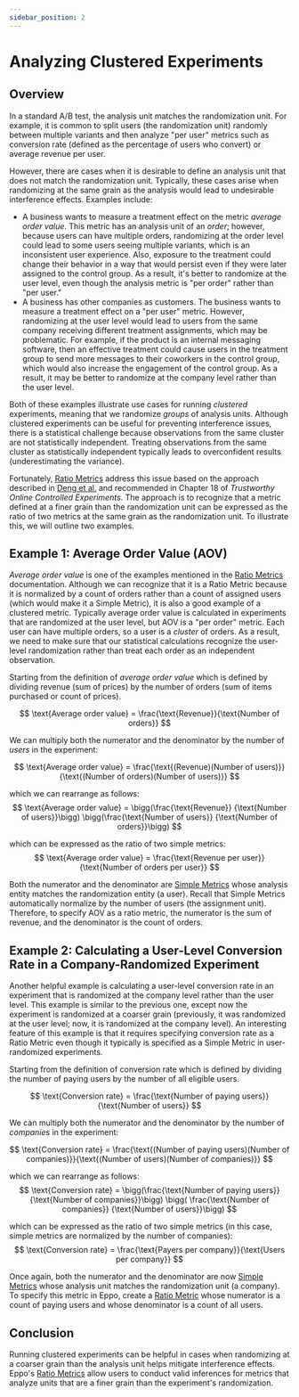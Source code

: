 ```yaml
---
sidebar_position: 2
---
```


# Analyzing Clustered Experiments

## Overview

In a standard A/B test, the analysis unit matches the randomization unit. For example, it is common to split users (the
randomization unit)
randomly between multiple variants and then analyze "per user" metrics such as conversion rate (defined as the
percentage of users who convert)
or average revenue per user.

However, there are cases when it is desirable to define an analysis unit that does not match the randomization unit.
Typically, these cases arise when
randomizing at the same grain as the analysis would lead to undesirable interference effects. Examples include:

- A business wants to measure a treatment effect on the metric _average order value_. This metric has an analysis unit
  of an _order_; however, because users can have multiple orders, randomizing at the order level could lead to some
  users seeing multiple variants, which is an inconsistent user experience. Also, exposure to the treatment could change
  their behavior in a way that would persist even if they were later assigned to the control group. As a result, it's
  better to randomize at the user level, even though the analysis metric is "per order" rather than "per user."
- A business has other companies as customers. The business wants to measure a treatment effect on a "per user" metric.
  However, randomizing at the user level would lead to users from the same company receiving different treatment
  assignments, which may be problematic. For example, if the product is an internal messaging software, then an
  effective treatment could cause users in the treatment group to send more messages to their coworkers in the control
  group, which would also increase the engagement of the control group. As a result, it may be better to randomize at
  the company level rather than the user level.

Both of these examples illustrate use cases for running _clustered_ experiments, meaning that we randomize _groups_ of
analysis units. Although clustered experiments can be useful
for preventing interference issues, there is a statistical challenge because observations from the same cluster are not
statistically independent. Treating observations from the same cluster
as statistically independent typically leads to overconfident results (underestimating the variance).

Fortunately, [Ratio Metrics](/data-management/metrics/ratio-metric)
address this issue based on the approach described
in [Deng et al.](https://alexdeng.github.io/public/files/kdd2018-dm.pdf) and recommended in Chapter 18 of _Trustworthy
Online Controlled Experiments_. The approach is to recognize that a metric defined at a finer grain than the
randomization unit can be expressed as the ratio of two metrics at the same grain as the randomization unit. To
illustrate this,
we will outline two examples.

## Example 1: Average Order Value (AOV)

_Average order value_ is one of the examples mentioned in the [Ratio Metrics](/data-management/metrics/ratio-metric)
documentation. Although we can recognize that it is a Ratio
Metric because it is normalized by a count of orders rather than a count of assigned users (which would make it a Simple
Metric), it is also a good example of a clustered metric.
Typically average order value is calculated in experiments that are randomized at the user level, but AOV is a "per
order" metric. Each user can have multiple orders, so a user is
a _cluster_ of orders. As a result, we need to make sure that our statistical calculations recognize the user-level
randomization rather than treat each order as an independent observation.

Starting from the definition of _average order value_ which is defined by dividing revenue (sum of prices) by the number
of orders (sum of items purchased or count of prices).

$$
\text{Average order value} = \frac{\text{Revenue}}{\text{Number of orders}}
$$

We can multiply both the numerator and the denominator by the number of _users_ in the experiment:

$$
\text{Average order value} = \frac{\text{(Revenue)(Number of users)}}{\text{(Number of orders)(Number of users)}}
$$

which we can rearrange as follows:
$$
\text{Average order value} = \bigg(\frac{\text{Revenue}} {\text{Number of users}}\bigg) \bigg(\frac{\text{Number of
users}} {\text{Number of orders}}\bigg)
$$

which can be expressed as the ratio of two simple metrics:
$$
\text{Average order value} = \frac{\text{Revenue per user}}{\text{Number of orders per user}}
$$

Both the numerator and the denominator are [Simple Metrics](/data-management/metrics/simple-metric) whose analysis
entity matches the randomization entity (a user). Recall that Simple Metrics automatically normalize
by the number of users (the assignment unit). Therefore, to specify AOV as a ratio metric, the numerator is the sum of
revenue, and the denominator is the count of orders.

## Example 2: Calculating a User-Level Conversion Rate in a Company-Randomized Experiment

Another helpful example is calculating a user-level conversion rate in an experiment that is randomized at the company
level rather than the user level. This example is similar
to the previous one, except now the experiment is randomized at a coarser grain (previously, it was randomized at the
user level; now, it is randomized at the company level). An interesting
feature of this example is that it requires specifying conversion rate as a Ratio Metric even though it typically is
specified as a Simple Metric in user-randomized experiments.

Starting from the definition of conversion rate which is defined by dividing the number of paying users by the number of
all eligible users.

$$
\text{Conversion rate} = \frac{\text{Number of paying users}}{\text{Number of users}}
$$

We can multiply both the numerator and the denominator by the number of _companies_ in the experiment:

$$
\text{Conversion rate} = \frac{\text{(Number of paying users)(Number of companies)}}{\text{(Number of users)(Number of
companies)}}
$$

which we can rearrange as follows:
$$
\text{Conversion rate} = \bigg(\frac{\text{Number of paying users}} {\text{Number of companies}}\bigg) \bigg(
\frac{\text{Number of companies}} {\text{Number of users}}\bigg)
$$

which can be expressed as the ratio of two simple metrics (in this case, simple metrics are normalized by the number of
companies):
$$
\text{Conversion rate} = \frac{\text{Payers per company}}{\text{Users per company}}
$$

Once again, both the numerator and the denominator are now [Simple Metrics](/data-management/metrics/simple-metric)
whose analysis unit matches the randomization unit (a company). To specify this metric in Eppo,
create a [Ratio Metric](/data-management/metrics/ratio-metric) whose numerator is a count of paying users and whose
denominator is a count of all users.

## Conclusion

Running clustered experiments can be helpful in cases when randomizing at a coarser grain than the analysis unit helps
mitigate interference effects. Eppo's [Ratio Metrics](/data-management/metrics/ratio-metric)
allow users to conduct valid inferences for metrics that analyze units that are a finer grain than the experiment's
randomization.
